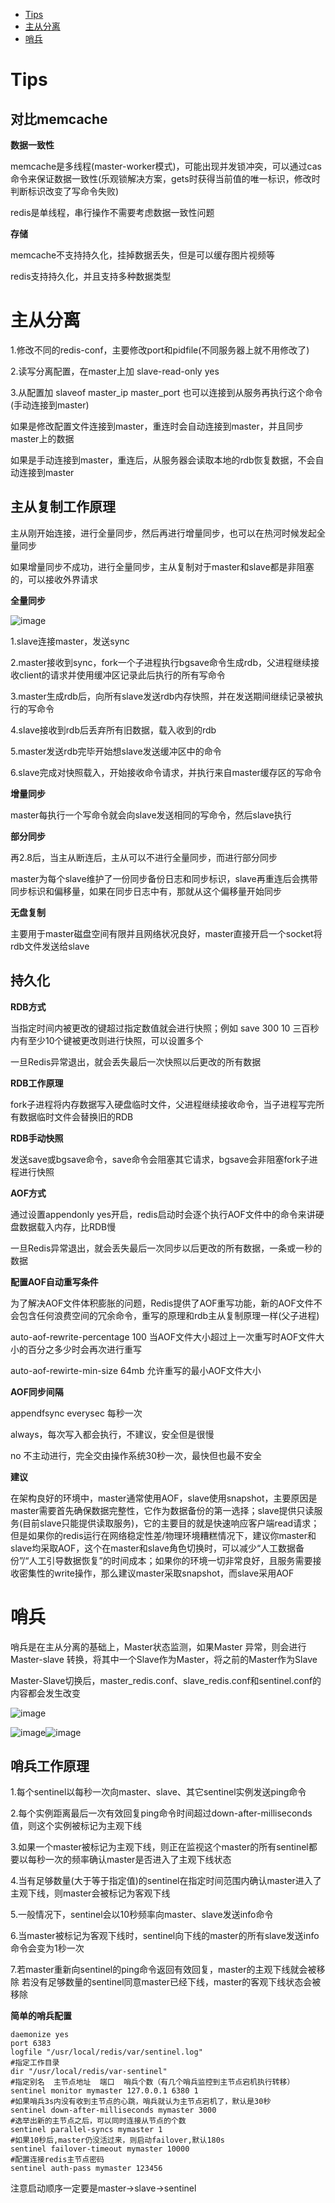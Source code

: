<!-- GFM-TOC -->
* [Tips](#Tips)
* [主从分离](#主从分离)
* [哨兵](#哨兵)
<!-- GFM-TOC -->

# Tips
## 对比memcache
**数据一致性**

memcache是多线程(master-worker模式)，可能出现并发锁冲突，可以通过cas命令来保证数据一致性(乐观锁解决方案，gets时获得当前值的唯一标识，修改时判断标识改变了写命令失败)

redis是单线程，串行操作不需要考虑数据一致性问题

**存储**

memcache不支持持久化，挂掉数据丢失，但是可以缓存图片视频等

redis支持持久化，并且支持多种数据类型

# 主从分离
1.修改不同的redis-conf，主要修改port和pidfile(不同服务器上就不用修改了)

2.读写分离配置，在master上加 slave-read-only yes

3.从配置加  slaveof master_ip master_port   也可以连接到从服务再执行这个命令(手动连接到master)

如果是修改配置文件连接到master，重连时会自动连接到master，并且同步master上的数据

如果是手动连接到master，重连后，从服务器会读取本地的rdb恢复数据，不会自动连接到master

## 主从复制工作原理

主从刚开始连接，进行全量同步，然后再进行增量同步，也可以在热河时候发起全量同步

如果增量同步不成功，进行全量同步，主从复制对于master和slave都是非阻塞的，可以接收外界请求

**全量同步**

![image](https://github.com/Wang520YY/wiki/blob/master/images/redis_copy.jpg)

1.slave连接master，发送sync

2.master接收到sync，fork一个子进程执行bgsave命令生成rdb，父进程继续接收client的请求并使用缓冲区记录此后执行的所有写命令

3.master生成rdb后，向所有slave发送rdb内存快照，并在发送期间继续记录被执行的写命令

4.slave接收到rdb后丢弃所有旧数据，载入收到的rdb

5.master发送rdb完毕开始想slave发送缓冲区中的命令

6.slave完成对快照载入，开始接收命令请求，并执行来自master缓存区的写命令

**增量同步**

master每执行一个写命令就会向slave发送相同的写命令，然后slave执行

**部分同步**

再2.8后，当主从断连后，主从可以不进行全量同步，而进行部分同步

master为每个slave维护了一份同步备份日志和同步标识，slave再重连后会携带同步标识和偏移量，如果在同步日志中有，那就从这个偏移量开始同步

**无盘复制**

主要用于master磁盘空间有限并且网络状况良好，master直接开启一个socket将rdb文件发送给slave

## 持久化

**RDB方式**

当指定时间内被更改的键超过指定数值就会进行快照；例如 save 300 10 三百秒内有至少10个键被更改则进行快照，可以设置多个

一旦Redis异常退出，就会丢失最后一次快照以后更改的所有数据

**RDB工作原理**

fork子进程将内存数据写入硬盘临时文件，父进程继续接收命令，当子进程写完所有数据临时文件会替换旧的RDB

**RDB手动快照**

发送save或bgsave命令，save命令会阻塞其它请求，bgsave会非阻塞fork子进程进行快照

**AOF方式**

通过设置appendonly yes开启，redis启动时会逐个执行AOF文件中的命令来讲硬盘数据载入内存，比RDB慢

一旦Redis异常退出，就会丢失最后一次同步以后更改的所有数据，一条或一秒的数据

**配置AOF自动重写条件**

为了解决AOF文件体积膨胀的问题，Redis提供了AOF重写功能，新的AOF文件不会包含任何浪费空间的冗余命令，重写的原理和rdb主从复制原理一样(父子进程)

auto-aof-rewrite-percentage 100 当AOF文件大小超过上一次重写时AOF文件大小的百分之多少时会再次进行重写

auto-aof-rewirte-min-size 64mb 允许重写的最小AOF文件大小

**AOF同步间隔**

appendfsync everysec 每秒一次

always，每次写入都会执行，不建议，安全但是很慢

no 不主动进行，完全交由操作系统30秒一次，最快但也最不安全

**建议**

在架构良好的环境中，master通常使用AOF，slave使用snapshot，主要原因是master需要首先确保数据完整性，它作为数据备份的第一选择；slave提供只读服务(目前slave只能提供读取服务)，它的主要目的就是快速响应客户端read请求；但是如果你的redis运行在网络稳定性差/物理环境糟糕情况下，建议你master和slave均采取AOF，这个在master和slave角色切换时，可以减少“人工数据备份”/“人工引导数据恢复”的时间成本；如果你的环境一切非常良好，且服务需要接收密集性的write操作，那么建议master采取snapshot，而slave采用AOF

# 哨兵
哨兵是在主从分离的基础上，Master状态监测，如果Master 异常，则会进行Master-slave 转换，将其中一个Slave作为Master，将之前的Master作为Slave

Master-Slave切换后，master_redis.conf、slave_redis.conf和sentinel.conf的内容都会发生改变

![image](https://github.com/Wang520YY/wiki/blob/master/images/sentinel1.jpg)

![image](https://github.com/Wang520YY/wiki/blob/master/images/sentinel2.jpg)![image](https://github.com/Wang520YY/wiki/blob/master/images/sentinel3.jpg)

## 哨兵工作原理

1.每个sentinel以每秒一次向master、slave、其它sentinel实例发送ping命令

2.每个实例距离最后一次有效回复ping命令时间超过down-after-milliseconds值，则这个实例被标记为主观下线

3.如果一个master被标记为主观下线，则正在监视这个master的所有sentinel都要以每秒一次的频率确认master是否进入了主观下线状态

4.当有足够数量(大于等于指定值)的sentinel在指定时间范围内确认master进入了主观下线，则master会被标记为客观下线

5.一般情况下，sentinel会以10秒频率向master、slave发送info命令

6.当master被标记为客观下线时，sentinel向下线的master的所有slave发送info命令会变为1秒一次

7.若master重新向sentinel的ping命令返回有效回复，master的主观下线就会被移除
若没有足够数量的sentinel同意master已经下线，master的客观下线状态会被移除



**简单的哨兵配置**

```
daemonize yes
port 6383
logfile "/usr/local/redis/var/sentinel.log"
#指定工作目录
dir "/usr/local/redis/var-sentinel"
#指定别名  主节点地址  端口  哨兵个数（有几个哨兵监控到主节点宕机执行转移）
sentinel monitor mymaster 127.0.0.1 6380 1
#如果哨兵3s内没有收到主节点的心跳，哨兵就认为主节点宕机了，默认是30秒
sentinel down-after-milliseconds mymaster 3000
#选举出新的主节点之后，可以同时连接从节点的个数
sentinel parallel-syncs mymaster 1
#如果10秒后,master仍没活过来，则启动failover,默认180s
sentinel failover-timeout mymaster 10000
#配置连接redis主节点密码
sentinel auth-pass mymaster 123456  
```
注意启动顺序一定要是master->slave->sentinel

